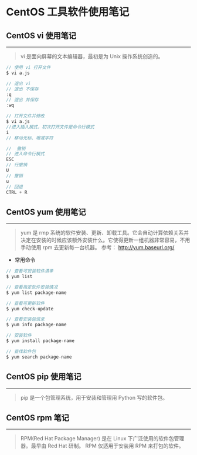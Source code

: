 # CentOS 工具软件使用笔记 


## CentOS vi 使用笔记
---
> vi 是面向屏幕的文本编辑器，最初是为 Unix 操作系统创造的。
```c
// 使用 vi 打开文件
$ vi a.js

// 退出 vi
// 退出 不保存
:q
// 退出 并保存
:wq

// 打开文件并修改
$ vi a.js
//进入插入模式，初次打开文件是命令行模式
i  
// 移动光标、增减字符

//  撤销
// 进入命令行模式
ESC
// 行撤销
U
// 撤销
u
// 回退
CTRL + R

```

## CentOS yum 使用笔记
---
> yum 是 rmp 系统的软件安装、更新、卸载工具。它会自动计算依赖关系并决定在安装的时候应该额外安装什么。它使得更新一组机器非常容易，不用手动使用 rpm 去更新每一台机器。
参考： http://yum.baseurl.org/

- 常用命令
```c
// 查看可安装软件清单
$ yum list

// 查看指定软件安装情况
$ yum list package-name

// 查看可更新软件
$ yum check-update

// 查看安装包信息
$ yum info package-name

// 安装软件
$ yum install package-name

// 查找软件包
$ yum search package-name

```

## CentOS pip 使用笔记
---
> pip 是一个包管理系统，用于安装和管理用 Python 写的软件包。



## CentOS rpm 笔记
---
> RPM(Red Hat Package Manager) 是在 Linux 下广泛使用的软件包管理器。最早由 Red Hat 研制。 RPM 仅适用于安装用 RPM 来打包的软件。